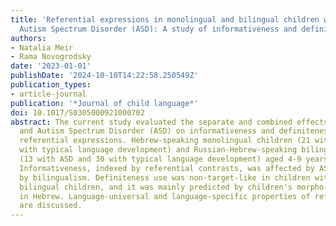 ```yaml
---
title: 'Referential expressions in monolingual and bilingual children with and without
  Autism Spectrum Disorder (ASD): A study of informativeness and definiteness.'
authors:
- Natalia Meir
- Rama Novogrodsky
date: '2023-01-01'
publishDate: '2024-10-10T14:22:58.250549Z'
publication_types:
- article-journal
publication: '*Journal of child language*'
doi: 10.1017/S0305000921000702
abstract: The current study evaluated the separate and combined effects of bilingualism
  and Autism Spectrum Disorder (ASD) on informativeness and definiteness marking of
  referential expressions. Hebrew-speaking monolingual children (21 with ASD and 28
  with typical language development) and Russian-Hebrew-speaking bilingual children
  (13 with ASD and 30 with typical language development) aged 4-9 years participated.
  Informativeness, indexed by referential contrasts, was affected by ASD, but not
  by bilingualism. Definiteness use was non-target-like in children with ASD and in
  bilingual children, and it was mainly predicted by children's morpho-syntactic abilities
  in Hebrew. Language-universal and language-specific properties of referential use
  are discussed.
---
```

